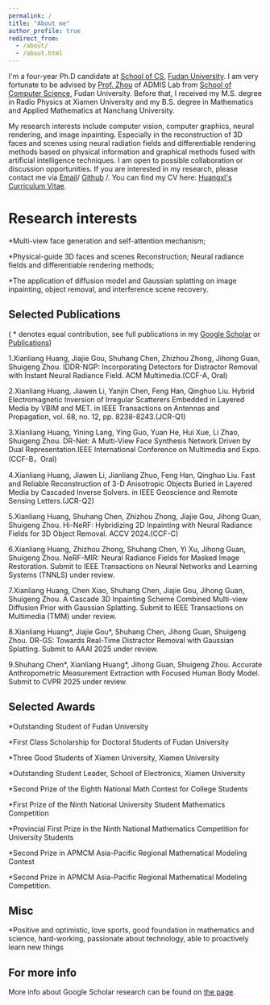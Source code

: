 ```yaml
---
permalink: /
title: "About me"
author_profile: true
redirect_from: 
  - /about/
  - /about.html
---
```

I'm a four-year Ph.D candidate at [School of CS](https://cs.fudan.edu.cn/), [Fudan University](https://www.fudan.edu.cn/main.htm). I am very fortunate to be advised by [Prof. Zhou](https://admis.fudan.edu.cn/sgzhou/main.htm) of ADMIS Lab from [School of Computer Science](https://cs.fudan.edu.cn/), Fudan University. Before that, I received my M.S. degree in Radio Physics at Xiamen University and my B.S. degree in Mathematics and Applied Mathematics at Nanchang University.

My research interests include computer vision, computer graphics, neural rendering, and image inpainting. Especially in the reconstruction of 3D faces and scenes using neural radiation fields and differentiable rendering methods based on physical information and graphical methods fused with artificial intelligence techniques.
I am open to possible collaboration or discussion opportunities. If you are interested in my research, please contact me via [Email](mailto:huangxl21@m.fudan.edu.cn)/ [Github](https://github.com/Youria1) /. You can find my CV here: [Huangxl's Curriculum Vitae](../assets/cv_hxl.pdf).


Research interests
======
*Multi-view face generation and self-attention mechanism;

*Physical-guide 3D faces and scenes Reconstruction; Neural radiance fields and differentiable rendering methods;

*The application of diffusion model and Gaussian splatting on image inpainting, object removal, and interference scene recovery.


Selected Publications
------
( * denotes equal contribution, see full publications in my [Google Scholar](https://scholar.google.com/citations?user=o39MFWsAAAAJ&hl=zh-CN) or [Publications](https://youria1.github.io/huangxl.github.io//publications/))

1.Xianliang Huang, Jiajie Gou, Shuhang Chen, Zhizhou Zhong, Jihong Guan, Shuigeng Zhou. IDDR-NGP: Incorporating Detectors for Distractor Removal with Instant Neural Radiance Field. ACM Multimedia.(CCF-A, Oral)

2.Xianliang Huang, Jiawen Li, Yanjin Chen, Feng Han, Qinghuo Liu. Hybrid Electromagnetic Inversion of Irregular Scatterers Embedded in Layered Media by VBIM and MET. in IEEE Transactions on Antennas and Propagation, vol. 68, no. 12, pp. 8238-8243.(JCR-Q1)

3.Xianliang Huang, Yining Lang, Ying Guo, Yuan He, Hui Xue, Li Zhao, Shuigeng Zhou. DR-Net: A Multi-View Face Synthesis Network Driven by Dual Representation.IEEE International Conference on Multimedia and Expo.(CCF-B，Oral)

4.Xianliang Huang, Jiawen Li, Jianliang Zhuo, Feng Han, Qinghuo Liu. Fast and Reliable Reconstruction of 3-D Anisotropic Objects Buried in Layered Media by Cascaded Inverse Solvers. in IEEE Geoscience and Remote Sensing Letters.(JCR-Q2)

5.Xianliang Huang, Shuhang Chen, Zhizhou Zhong, Jiajie Gou, Jihong Guan, Shuigeng Zhou. Hi-NeRF: Hybridizing 2D Inpainting with Neural Radiance Fields for 3D Object Removal. ACCV 2024.(CCF-C)

6.Xianliang Huang, Zhizhou Zhong, Shuhang Chen, Yi Xu, Jihong Guan, Shuigeng Zhou. NeRF-MIR: Neural Radiance Fields for Masked Image Restoration. Submit to IEEE Transactions on Neural Networks and Learning Systems (TNNLS) under review.

7.Xianliang Huang, Chen Xiao, Shuhang Chen, Jiajie Gou, Jihong Guan, Shuigeng Zhou. A Cascade 3D Inpainting Scheme Combined Multi-view Diffusion Prior with Gaussian Splatting. Submit to IEEE Transactions on Multimedia (TMM) under review.

8.Xianliang Huang*, Jiajie Gou*, Shuhang Chen, Jihong Guan, Shuigeng Zhou. DR-GS: Towards Real-Time Distractor Removal with Gaussian Splatting. Submit to AAAI 2025 under review.

9.Shuhang Chen*, Xianliang Huang*, Jihong Guan, Shuigeng Zhou. Accurate Anthropometric Measurement Extraction with Focused Human Body Model. Submit to CVPR 2025 under review.

Selected Awards
------
*Outstanding Student of Fudan University

*First Class Scholarship for Doctoral Students of Fudan University

*Three Good Students of Xiamen University, Xiamen University

*Outstanding Student Leader, School of Electronics, Xiamen University

*Second Prize of the Eighth National Math Contest for College Students

*First Prize of the Ninth National University Student Mathematics Competition

*Provincial First Prize in the Ninth National Mathematics Competition for University Students

*Second Prize in APMCM Asia-Pacific Regional Mathematical Modeling Contest

*Second Prize in APMCM Asia-Pacific Regional Mathematical Modeling Competition.

Misc
------
*Positive and optimistic, love sports, good foundation in mathematics and science, hard-working, passionate about technology, able to proactively learn new things

For more info
------
More info about Google Scholar research can be found on [the page](https://scholar.google.com/citations?user=o39MFWsAAAAJ&hl=zh-CN).
